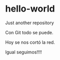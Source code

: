 # hello-world
Just another repository

Con Git todo se puede.

Hoy se nos cortó la red. 

Igual seguimos!!!!
